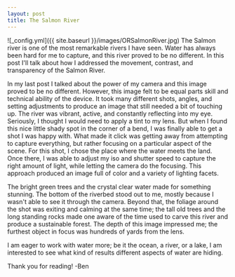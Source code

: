 ```yaml
---
layout: post
title: The Salmon River
---
```


![_config.yml]({{ site.baseurl }}/images/ORSalmonRiver.jpg)
The Salmon river is one of the most remarkable rivers I have seen. Water has always been hard for me to capture, and this river proved to be no different. In this post I'll talk about how I addressed the movement, contrast, and transparency of the Salmon River.


In my last post I talked about the power of my camera and this image proved to be no different. However, this image felt to be equal parts skill and technical ability of the device. It took many different shots, angles, and setting adjustments to produce an image that still needed a bit of touching up. The river was vibrant, active, and constantly reflecting into my eye. Seriously, I thought I would need to apply a tint to my lens. But when I found this nice little shady spot in the corner of a bend, I was finally able to get a shot I was happy with. What made it click was getting away from attempting to capture everything, but rather focusing on a particular aspect of the scene. For this shot, I chose the place where the water meets the land. Once there, I was able to adjust my iso and shutter speed to capture the right amount of light, while letting the camera do the focusing. This approach produced an image full of color and a variety of lighting facets.

The bright green trees and the crystal clear water made for something stunning. The bottom of the riverbed stood   out to me, mostly because I wasn't able to see it through the camera. Beyond that, the foliage around the shot was exiting and calming at the same time; the tall old trees and the long standing rocks made one aware of the time used to carve this river and produce a sustainable forest. The depth of this image impressed me; the furthest object in focus was hundreds of yards from the lens.

I am eager to work with water more; be it the ocean, a river, or a lake, I am interested to see what kind of results different aspects of water are hiding.

Thank you for reading!
-Ben

